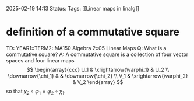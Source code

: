 2025-02-19 14:13
Status: 
Tags: [[Linear maps in linalg]]
# definition of a commutative square

TD: YEAR1::TERM2::MA150 Algebra 2::05 Linear Maps
Q: What is a commutative square?
A: A commutative square is a collection of four vector spaces and four linear maps $$ \begin{array}{ccc} U_1 & \xrightarrow{\varphi_1} & U_2 \\ \downarrow{\chi_1} & & \downarrow{\chi_2} \\ V_1 & \xrightarrow{\varphi_2} & V_2 \end{array} $$ so that $\chi_2 \circ \varphi_1 = \varphi_2 \circ \chi_1$.
<!--ID: 1739974875311-->
